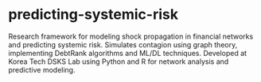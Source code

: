 # predicting-systemic-risk
Research framework for modeling shock propagation in financial networks and predicting systemic risk. Simulates contagion using graph theory, implementing DebtRank algorithms and ML/DL techniques. Developed at Korea Tech DSKS Lab using Python and R for network analysis and predictive modeling.
